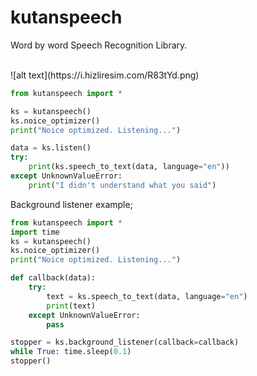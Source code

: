 # kutanspeech
Word by word Speech Recognition Library.

</br>
![alt text](https://i.hizliresim.com/R83tYd.png)
</br>

```py
from kutanspeech import *

ks = kutanspeech()
ks.noice_optimizer()
print("Noice optimized. Listening...")

data = ks.listen()
try:
    print(ks.speech_to_text(data, language="en"))
except UnknownValueError:
    print("I didn't understand what you said")
```

Background listener example;
```py
from kutanspeech import *
import time
ks = kutanspeech()
ks.noice_optimizer()
print("Noice optimized. Listening...")

def callback(data):
    try:
        text = ks.speech_to_text(data, language="en")
        print(text)
    except UnknownValueError:
        pass

stopper = ks.background_listener(callback=callback)
while True: time.sleep(0.1)
stopper()
```
